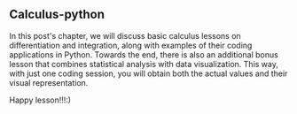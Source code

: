 ## Calculus-python

In this post's chapter, we will discuss basic calculus lessons on differentiation and integration, along with examples of their coding applications in Python. Towards the end, there is also an additional bonus lesson that combines statistical analysis with data visualization. This way, with just one coding session, you will obtain both the actual values and their visual representation.

Happy lesson!!!:)

